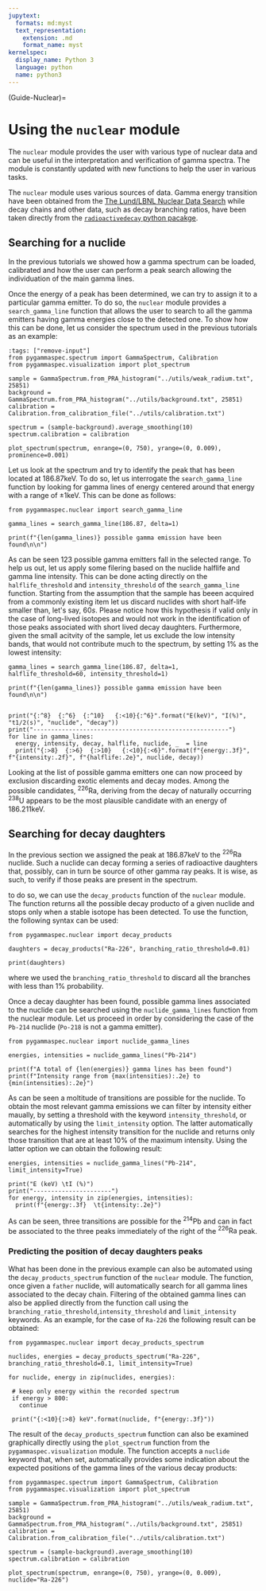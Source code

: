 ```yaml
---
jupytext:
  formats: md:myst
  text_representation:
    extension: .md
    format_name: myst
kernelspec:
  display_name: Python 3
  language: python
  name: python3
---
```


(Guide-Nuclear)=
# Using the `nuclear` module
The `nuclear` module provides the user with various type of nuclear data and can be useful in the interpretation and verification of gamma spectra. The module is constantly updated with new functions to help the user in various tasks.

The `nuclear` module uses various sources of data. Gamma energy transition have been obtained from the [The Lund/LBNL Nuclear Data Search](http://nucleardata.nuclear.lu.se/toi/index.asp) while decay chains and other data, such as decay branching ratios, have been taken directly from the [`radioactivedecay` python pacakge](https://radioactivedecay.github.io/).

## Searching for a nuclide
In the previous tutorials we showed how a gamma spectrum can be loaded, calibrated and how the user can perform a peak search allowing the individuation of the main gamma lines.

Once the energy of a peak has been determined, we can try to assign it to a particular gamma emitter. To do so, the `nuclear` module provides a `search_gamma_line` function that allows the user to search to all the gamma emitters having gamma energies close to the detected one. To show how this can be done, let us consider the spectrum used in the previous tutorials as an example:

```{code-cell} python
:tags: ["remove-input"]
from pygammaspec.spectrum import GammaSpectrum, Calibration
from pygammaspec.visualization import plot_spectrum

sample = GammaSpectrum.from_PRA_histogram("../utils/weak_radium.txt", 25851)
background = GammaSpectrum.from_PRA_histogram("../utils/background.txt", 25851)
calibration = Calibration.from_calibration_file("../utils/calibration.txt")

spectrum = (sample-background).average_smoothing(10)
spectrum.calibration = calibration

plot_spectrum(spectrum, enrange=(0, 750), yrange=(0, 0.009), prominence=0.001)
```

Let us look at the spectrum and try to identify the peak that has been located at $186.87 \mathrm{keV}$. To do so, let us interrogate the `search_gamma_line` function by looking for gamma lines of energy centered around that energy with a range of $\pm 1\mathrm{keV}$. This can be done as follows:

```{code-cell} python
from pygammaspec.nuclear import search_gamma_line

gamma_lines = search_gamma_line(186.87, delta=1)

print(f"{len(gamma_lines)} possible gamma emission have been found\n\n")
```

As can be seen 123 possible gamma emitters fall in the selected range. To help us out, let us apply some filering based on the nuclide halflife and gamma line intensity. This can be done acting directly on the `halflife_threshold` and `intensity_threshold` of the `search_gamma_line` function. Starting from the assumption that the sample has beeen acquired from a commonly existing item let us discard nuclides with short half-life smaller than, let's say, $60s$. Please notice how this hypothesis if valid only in the case of long-lived isotopes and would not work in the identification of those peaks associated with short lived decay daughters. Furthermore, given the small acitvity of the sample, let us exclude the low intensity bands, that would not contribute much to the spectrum, by setting $1\%$ as the lowest intensity:

```{code-cell} python
gamma_lines = search_gamma_line(186.87, delta=1, halflife_threshold=60, intensity_threshold=1)

print(f"{len(gamma_lines)} possible gamma emission have been found\n\n")


print("{:^8}  {:^6}  {:^10}   {:<10}{:^6}".format("E(keV)", "I(%)", "t1/2(s)", "nuclide", "decay"))
print("-------------------------------------------------------")
for line in gamma_lines:
  energy, intensity, decay, halflife, nuclide, _  = line
  print("{:>8}  {:>6}  {:>10}   {:<10}{:<6}".format(f"{energy:.3f}", f"{intensity:.2f}", f"{halflife:.2e}", nuclide, decay))
```

Looking at the list of possible gamma emitters one can now proceed by exclusion discarding exotic elements and decay modes. Among the possible candidates, $^{226}\mathrm{Ra}$, deriving from the decay of naturally occurring $^{238}\mathrm{U}$ appears to be the most plausible candidate with an energy of $186.211\mathrm{keV}$. 

## Searching for decay daughters
In the previous section we assigned the peak at $186.87\mathrm{keV}$ to the $^{226}\mathrm{Ra}$ nuclide. Such a nuclide can decay forming a series of radioactive daughters that, possibly, can in turn be source of other gamma ray peaks. It is wise, as such, to verify if those peaks are present in the spectrum.

to do so, we can use the `decay_products` function of the `nuclear` module. The function returns all the possible decay producto of a given nuclide and stops only when a stable isotope has been detected. To use the function, the following syntax can be used:

```{code-cell} python
from pygammaspec.nuclear import decay_products

daughters = decay_products("Ra-226", branching_ratio_threshold=0.01)

print(daughters)
```

where we used the `branching_ratio_threshold` to discard all the branches with less than $1\%$ probability.

Once a decay daughter has been found, possible gamma lines associated to the nuclide can be searched using the `nuclide_gamma_lines` function from the nuclear module. Let us proceed in order by considering the case of the `Pb-214` nuclide (`Po-218` is not a gamma emitter). 

```{code-cell} python
from pygammaspec.nuclear import nuclide_gamma_lines

energies, intensities = nuclide_gamma_lines("Pb-214")

print(f"A total of {len(energies)} gamma lines has been found")
print(f"Intensity range from {max(intensities):.2e} to {min(intensities):.2e}")
```

As can be seen a moltitude of transitions are possible for the nuclide. To obtain the most relevant gamma emissions we can filter by intensity either maually, by setting a threshold with the keyword `intensity_threshold`, or automatically by using the `limit_intensity` option. The latter automatically searches for the highest intensity transition for the nuclide and returns only those transition that are at least $10\%$ of the maximum intensity. Using the latter option we can obtain the following result:

```{code-cell} python
energies, intensities = nuclide_gamma_lines("Pb-214", limit_intensity=True)

print("E (keV) \tI (%)")
print("----------------------")
for energy, intensity in zip(energies, intensities):
  print(f"{energy:.3f}  \t{intensity:.2e}")
```

As can be seen, three transitions are possible for the $^{214}\mathrm{Pb}$ and can in fact be associated to the three peaks immediately of the right of the $^{226}\mathrm{Ra}$ peak.

### Predicting the position of decay daughters peaks

What has been done in the previous example can also be automated using the `decay_products_spectrum` function of the `nuclear` module. The function, once given a `father` nuclide, will automatically search for all gamma lines associated to the decay chain. Filtering of the obtained gamma lines can also be applied directly from the function call using the `branching_ratio_threshold`,`intensity_threshold` and `limit_intensity` keywords. As an example, for the case of `Ra-226` the following result can be obtained:

 ```{code-cell} python
from pygammaspec.nuclear import decay_products_spectrum

nuclides, energies = decay_products_spectrum("Ra-226", branching_ratio_threshold=0.1, limit_intensity=True)

for nuclide, energy in zip(nuclides, energies):

  # keep only energy within the recorded spectrum
  if energy > 800:
    continue

  print("{:<10}{:>8} keV".format(nuclide, f"{energy:.3f}"))
```

The result of the `decay_products_spectrum` function can also be examined graphically directly using the `plot_spectrum` function from the `pygammaspec.visualization` module. The function accepts a `nuclide` keyword that, when set, automatically provides some indication about the expected positions of the gamma lines of the various decay products:


 ```{code-cell} python
from pygammaspec.spectrum import GammaSpectrum, Calibration
from pygammaspec.visualization import plot_spectrum

sample = GammaSpectrum.from_PRA_histogram("../utils/weak_radium.txt", 25851)
background = GammaSpectrum.from_PRA_histogram("../utils/background.txt", 25851)
calibration = Calibration.from_calibration_file("../utils/calibration.txt")

spectrum = (sample-background).average_smoothing(10)
spectrum.calibration = calibration

plot_spectrum(spectrum, enrange=(0, 750), yrange=(0, 0.009), nuclide="Ra-226")
```